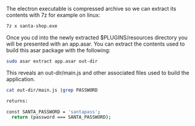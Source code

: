 The electron executable is compressed archive so we can extract its contents with 7z for example on linux:

```bash
7z x santa-shop.exe
```

Once you cd into the newly extracted $PLUGINS/resources directory you will be presented with an app.asar. You can extract the contents used to build this asar package with the following:

```bash
sudo asar extract app.asar out-dir
```

This reveals an out-dir/main.js and other associated files used to build the application.

```bash
cat out-dir/main.js |grep PASSWORD

returns:

const SANTA_PASSWORD = 'santapass';
  return (password === SANTA_PASSWORD);
```
